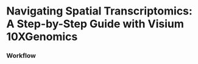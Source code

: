 # Navigating Spatial Transcriptomics: A Step-by-Step Guide with Visium 10XGenomics
### Workflow ###

